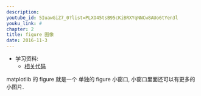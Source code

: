 ```yaml
---
description: 
youtube_id: 5IuawGiZ7_0?list=PLXO45tsB95cKiBRXYqNNCw8AUo6tYen3l
youku_link: #
chapter: 2
title: figure 图像
date: 2016-11-3
---
```

* 学习资料:
  * [相关代码](https://github.com/MorvanZhou/tutorials/blob/master/matplotlibTUT/plt4_figure.py)
  
matplotlib 的 figure 就是一个 单独的 figure 小窗口, 
小窗口里面还可以有更多的小图片. 